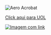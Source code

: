 ![Aero Acrobat](https://th.bing.com/th/id/OIP.rnos7v-Lw2IOwgJqwkkhJQHaFO?rs=1&pid=ImgDetMain)

[Click aqui para UOL](https://www.uol.com.br/)

[![Imagem com link](https://th.bing.com/th/id/OIP.rnos7v-Lw2IOwgJqwkkhJQHaFO?rs=1&pid=ImgDetMain)](https://www.uol.com.br/)
